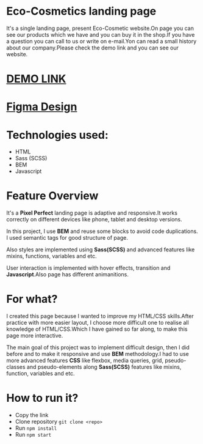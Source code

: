 # Eco-Cosmetics landing page
It's a single landing page, present Eco-Cosmetic website.On page you can see our products which we have and you can buy it in the shop.If you have a question you can call to us or write on e-mail.Yon can read a small history about our company.Please check the demo link and you can see our website.

# [DEMO LINK](https://FallenMAD.github.io/Eco__Cosmetics/)
# [Figma Design](https://www.figma.com/design/Fz588JKGuPS2Bk21De4KE5/Brand-of-eco-cosmetics-_FE-students?node-id=21779-631&t=vQj8N6osyIdZYLfq-0)

# Technologies used:
  - HTML
  - Sass (SCSS)
  - BEM
  - Javascript

# Feature Overview
  It's a **Pixel Perfect** landing page is adaptive and responsive.It works correctly on different devices like phone, tablet and desktop versions.

  In this project, I use **BEM** and reuse some blocks to avoid code duplications. I used semantic tags for good structure of page.

  Also styles are implemented using **Sass(SCSS)** and advanced features like mixins, functions, variables and etc.

  User interaction is implemented with hover effects, transition and **Javascript**.Also page has different animanitions.


# For what?
  I created this page because I wanted to improve my HTML/CSS skills.After practice with more easier layout, I choose more difficult one to realise all knowledge of HTML/CSS.Which I have gained so far along, to make this page more interactive.

  The main goal of this project was to implement difficult design, then I did before and to make it responsive and use **BEM** methodology.I had to use more advanced features **CSS** like flexbox, media queries, grid, pseudo-classes and pseudo-elements along **Sass(SCSS)** features like mixins, function, variables and etc.

# How to run it?
  - Copy the link
  - Clone repository ```git clone <repo>```
  - Run ```npm install```
  - Run ```npm start```
